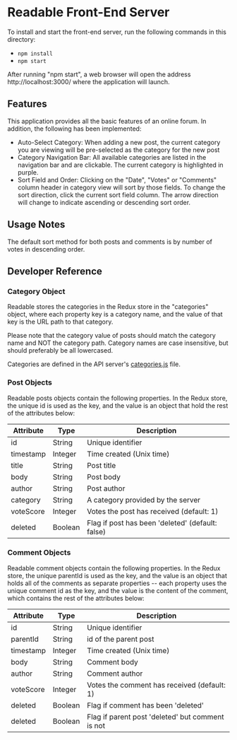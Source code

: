 # Readable Front-End Server

To install and start the front-end server, run the following commands in this directory:

* `npm install`
* `npm start`

After running "npm start", a web browser will open the address http://localhost:3000/ where the application will launch.

## Features

This application provides all the basic features of an online forum. In addition, the following has been implemented:
* Auto-Select Category: When adding a new post, the current category you are viewing will be pre-selected as the category for the new post
* Category Navigation Bar: All available categories are listed in the navigation bar and are clickable. The current category is highlighted in purple.
* Sort Field and Order: Clicking on the "Date", "Votes" or "Comments" column header in category view will sort by those fields. To change the sort direction, click the current sort field column. The arrow direction will change to indicate ascending or descending sort order.

## Usage Notes

The default sort method for both posts and comments is by number of votes in descending order.

## Developer Reference

### Category Object

Readable stores the categories in the Redux store in the "categories" object, where each property key is a category name, and the value of that key is the URL path to that category.

Please note that the category value of posts should match the category name and NOT the category path. Category names are case insensitive, but should preferably be all lowercased.

Categories are defined in the API server's [categories.js](../api-server/categories.js) file.

### Post Objects

Readable posts objects contain the following properties. In the Redux store, the unique id is used as the key, and the value is an object that hold the rest of the attributes below:

| Attribute |	Type    | Description                                      |
| --------- | ------- | ------------------------------------------------ |
| id        | String  | Unique identifier                                |
| timestamp | Integer | Time created (Unix time)                         |
| title     | String  | Post title                                       |
| body      | String  | Post body                                        |
| author    | String  | Post author                                      |
| category  | String  | A category provided by the server                |
| voteScore | Integer | Votes the post has received (default: 1)         |
| deleted   | Boolean | Flag if post has been 'deleted' (default: false) |

### Comment Objects

Readable comment objects contain the following properties. In the Redux store, the unique parentId is used as the key, and the value is an object that holds all of the comments as separate properties -- each property uses the unique comment id as the key, and the value is the content of the comment, which contains the rest of the attributes below:

| Attribute |	Type    | Description                                      |
| --------- | ------- | ------------------------------------------------ |
| id        | String  | Unique identifier                                |
| parentId  | String  | id of the parent post                            |
| timestamp | Integer | Time created (Unix time)                         |
| body      | String  | Comment body                                     |
| author    | String  | Comment author                                   |
| voteScore | Integer | Votes the comment has received (default: 1)      |
| deleted   | Boolean | Flag if comment has been 'deleted'               |
| deleted   | Boolean | Flag if parent post 'deleted' but comment is not |
